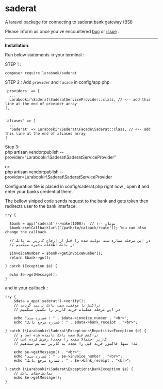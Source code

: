 # saderat
A laravel package for connecting to saderat bank gateway (BSI)

Please inform us once you've encountered [bug](https://github.com/larabook/gateway/issues) or [issue](https://github.com/larabook/gateway/issues)  .
  
----------


**Installation**:

Run below statements in your terminal :

STEP 1 : 

    composer require larabook/saderat
    
STEP 2 : Add `provider` and `facade` in config/app.php

    'providers' => [
      ...
      Larabookir\Saderat\SaderatServiceProvider::class, // <-- add this line at the end of provider array
    ],


    'aliases' => [
      ...
      'Saderat' => Larabookir\Saderat\Facade\Saderat::class, // <-- add this line at the end of aliases array
    ]

Step 3:  
    php artisan vendor:publish --provider="Larabookir\Saderat\SaderatServiceProvider" 

or:  
    php artisan vendor:publish --provider=Larabookir\Saderat\SaderatServiceProvider
 



Configuration file is placed in config/saderat.php right now , open it and enter your banks credential there.

The bellow siniped code sends request to the bank and gets token then redirects user to the bank interface:

    try {

      $bank = app('saderat')->make(1000);  // ۱۰۰ تومان
      $bank->setCallback(url('/path/to/calback/route')); You can also change the callback  

      // در این مرحله شماره سند تولید شده را قبل از ارجاع کاربر به بانک
      // در بانک اطلاعات ذخیره میکنیم

      $invoiceNumber = $bank->getInvoiceNumber();
      return $bank->go();
       
    } catch (Exception $e) {

      echo $e->getMessage();
    }
 
 
and in your callback :

    try {
        $data = app('saderat')->verify();
        // تراکنش با موفقیت سمت بانک تایید گردید
        // در این مرحله عملیات خرید کاربر را تکمیل میکنیم
        
        echo "شماره سند : " . $data->invoice_number . "<br>";
        echo "شماره مرجع بانک : " . $data->bank_receipt . "<br>";

    } catch (\Larabookir\Saderat\Exceptions\RepetitiveException $e) {
        // تراکنش قبلا سمت بانک تاییده شده است و
        // کاربر احتمالا صفحه را مجددا رفرش کرده است
        // لذا تنها فاکتور خرید قبل را مجدد به کاربر نمایش میدهیم

        echo $e->getMessage() . "<br>";
        echo "شماره سند : " . $e->invoice_number . "<br>";
        echo "شماره مرجع بانک : " . $e->bank_receipt . "<br>";

    } catch (\Larabookir\Saderat\Exceptions\BankException $e) {
        // نمایش خطای بانک
        echo $e->getMessage();
    }
